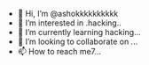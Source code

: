 - 👋 Hi, I’m @ashokkkkkkkkkk
- 👀 I’m interested in .hacking..
- 🌱 I’m currently learning hacking...
- 💞️ I’m looking to collaborate on ...
- 📫 How to reach me7...

<!---
ashokkkkkkkkkk/ashokkkkkkkkkk is a ✨ special ✨ repository because its `README.md` (this file) appears on your GitHub profile.
You can click the Preview link to take a look at your changes.
--->
